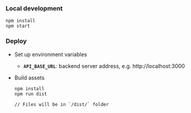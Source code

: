 ### Local development   
```
npm install
npm start
```

### Deploy

- Set up environment variables
  - **`API_BASE_URL`**: backend server address, e.g. http://localhost:3000

- Build assets
  ```
  npm install
  npm run dist 

  // Files will be in `/dist/` folder

  ```

